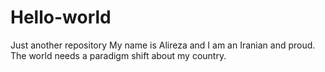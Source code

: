 # Hello-world
Just another repository
My name is Alireza and I am an Iranian and proud.
The world needs a paradigm shift about my country.

